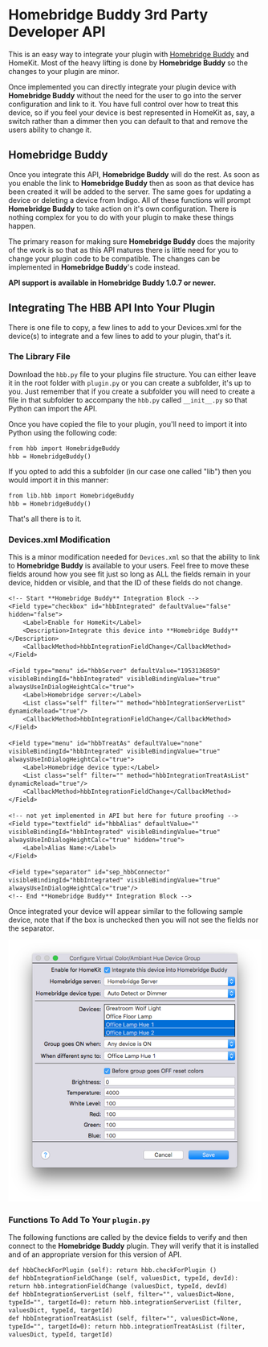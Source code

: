 # Homebridge Buddy 3rd Party Developer API

This is an easy way to integrate your plugin with [Homebridge Buddy](http://www.indigodomo.com/pluginstore/31/) and HomeKit.  Most of the heavy lifting is done by **Homebridge Buddy** so the changes to your plugin are minor.  

Once implemented you can directly integrate your plugin device with **Homebridge Buddy** without the need for the user to go into the server configuration and link to it.  You have full control over how to treat this device, so if you feel your device is best represented in HomeKit as, say, a switch rather than a dimmer then you can default to that and remove the users ability to change it.

## **Homebridge Buddy**

Once you integrate this API, **Homebridge Buddy** will do the rest.  As soon as you enable the link to **Homebridge Buddy** then as soon as that device has been created it will be added to the server.  The same goes for updating a device or deleting a device from Indigo.  All of these functions will prompt **Homebridge Buddy** to take action on it's own configuration.  There is nothing complex for you to do with your plugin to make these things happen.

The primary reason for making sure **Homebridge Buddy** does the majority of the work is so that as this API matures there is little need for you to change your plugin code to be compatible.  The changes can be implemented in **Homebridge Buddy**'s code instead.

**API support is available in **Homebridge Buddy** 1.0.7 or newer.**

## Integrating The HBB API Into Your Plugin

There is one file to copy, a few lines to add to your Devices.xml for the device(s) to integrate and a few lines to add to your plugin, that's it.

### The Library File

Download the `hbb.py` file to your plugins file structure.  You can either leave it in the root folder with `plugin.py` or you can create a subfolder, it's up to you.  Just remember that if you create a subfolder you will need to create a file in that subfolder to accompany the `hbb.py` called `__init__.py` so that Python can import the API.

Once you have copied the file to your plugin, you'll need to import it into Python using the following code:

	from hbb import HomebridgeBuddy
	hbb = HomebridgeBuddy()

If you opted to add this a subfolder (in our case one called "lib") then you would import it in this manner:

	from lib.hbb import HomebridgeBuddy
	hbb = HomebridgeBuddy()

That's all there is to it.

### Devices.xml Modification

This is a minor modification needed for `Devices.xml` so that the ability to link to **Homebridge Buddy** is available to your users.  Feel free to move these fields around how you see fit just so long as ALL the fields remain in your device, hidden or visible, and that the ID of these fields do not change.

	<!-- Start **Homebridge Buddy** Integration Block -->		
	<Field type="checkbox" id="hbbIntegrated" defaultValue="false" hidden="false">
		<Label>Enable for HomeKit</Label>
		<Description>Integrate this device into **Homebridge Buddy**</Description>
		<CallbackMethod>hbbIntegrationFieldChange</CallbackMethod>
	</Field>

	<Field type="menu" id="hbbServer" defaultValue="1953136859" visibleBindingId="hbbIntegrated" visibleBindingValue="true" alwaysUseInDialogHeightCalc="true">
		<Label>Homebridge server:</Label>
		<List class="self" filter="" method="hbbIntegrationServerList" dynamicReload="true"/>
		<CallbackMethod>hbbIntegrationFieldChange</CallbackMethod>
	</Field>

	<Field type="menu" id="hbbTreatAs" defaultValue="none" visibleBindingId="hbbIntegrated" visibleBindingValue="true" alwaysUseInDialogHeightCalc="true">
		<Label>Homebridge device type:</Label>
		<List class="self" filter="" method="hbbIntegrationTreatAsList" dynamicReload="true"/>
		<CallbackMethod>hbbIntegrationFieldChange</CallbackMethod>
	</Field>

	<!-- not yet implemented in API but here for future proofing -->	
	<Field type="textfield" id="hbbAlias" defaultValue="" visibleBindingId="hbbIntegrated" visibleBindingValue="true" alwaysUseInDialogHeightCalc="true" hidden="true">
		<Label>Alias Name:</Label>
	</Field>

	<Field type="separator" id="sep_hbbConnector" visibleBindingId="hbbIntegrated" visibleBindingValue="true" alwaysUseInDialogHeightCalc="true"/>
	<!-- End **Homebridge Buddy** Integration Block -->

Once integrated your device will appear similar to the following sample device, note that if the box is unchecked then you will not see the fields nor the separator.

![](https://github.com/Colorado4Wheeler/HBB-API/blob/master/images/example1.png)

### Functions To Add To Your `plugin.py`

The following functions are called by the device fields to verify and then connect to the **Homebridge Buddy** plugin.  They will verify that it is installed and of an appropriate version for this version of API.

	def hbbCheckForPlugin (self): return hbb.checkForPlugin ()
	def hbbIntegrationFieldChange (self, valuesDict, typeId, devId): return hbb.integrationFieldChange (valuesDict, typeId, devId)
	def hbbIntegrationServerList (self, filter="", valuesDict=None, typeId="", targetId=0): return hbb.integrationServerList (filter, valuesDict, typeId, targetId)
	def hbbIntegrationTreatAsList (self, filter="", valuesDict=None, typeId="", targetId=0): return hbb.integrationTreatAsList (filter, valuesDict, typeId, targetId)
